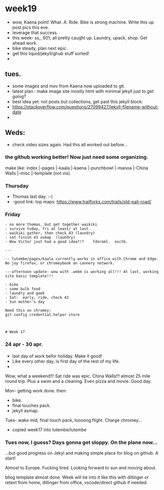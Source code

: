 # week19  

- wow, Kaena point!  What. A.  Ride.  Bike is strong machine.  Write this up post pics this eve.  
- leverage that success.  
- this week- ss,, 601, all pretty caught up.  Laundry, upack, shop.  Get ahead work.  
- bike steady, plan next epic.   
- get this liquid/jekyll/ghub stuff sorted!  
- 

## tues.  
- some images and mov from Kaena now uploaded to git.  
- latest plan :  make image site mostly html with minimal jekyll just to get going?  
- best idea yet:  not posts but collections, get past this jekyll block:  
-   https://stackoverflow.com/questions/27099427/jekyll-filename-without-date
-   
## Weds:  
- check video sizes again.  Had this all worked out before...

### the github working better!  Now just need some organizing.  
make like:
index
|-pages
    |-kaala
    |-kaena
    |-punchbowl
    |-manoa
    |-China Walls
    |-misc
     |-template (not vis).  

### Thursday 

- Thomas last day.  :-(  
- -good link:  top maps:  https://www.trailforks.com/trails/old-pali-road/

### Friday    

    - no more thomas, but get together waikiki
    - survive today, fri at least/ at last.
    - waikiki gather, then check 43 (laundry)
    - sat finish 43 asmap  (laundry)
    - Wow Victor just had a good idea?!?    fdoroml.  osctb.  
    
    ---
    
    -- lutembe/pages/kaala currently works in office with Chrome and Edge.   No joy firefox, or chromeybook on cannery network.  
    
    ---afternoon update- wow with .webm is working all!!! At last, working site basic template!!!
    
    - bike
    - some bulk food
    - laundry and geek
    - Sat:  early, ride, check 43  
    - Sun mother's day  
    
    Need this on chromey:  
    git config credential.helper store


    
    # Week 17
### 24 apr - 30 apr.  

####  
- last day of work befor holiday.  Make it good!
- Like every other day, is first day of the rest of my life.  
- 
Wow, what a weekend!!! Sat ride was epic.  China Walls!!!  almost 25 mile round trip.  Plus a swim and a cleaning.  Even pizza and movie.  Good day.  

Mon- getting work done.  then:
- bike.
- final touches pack.
- jekyll asmap.  

Tues- wake mid, final touch pack, loooong flight.  Charge chromey...

* copied week17 into lutembe/lutembe

### Tues now, I guess?  Days gonna get sloppy. On the plane now...

...but good progress on Jekyl and making simple place for blog on github.  A start!  

Almost to Europe.  Fucking tired.  Looking forward to sun and moving about.  

bllog template almost done.  Week will tie into it like this with dillinger or retext from home, dillinger from office, vscode/direct github if needed.
    
    
    


